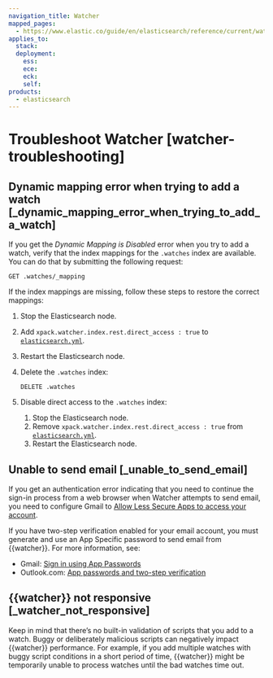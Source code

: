 ```yaml
---
navigation_title: Watcher
mapped_pages:
  - https://www.elastic.co/guide/en/elasticsearch/reference/current/watcher-troubleshooting.html
applies_to:
  stack:
  deployment:
    ess:
    ece:
    eck:
    self:
products:
  - elasticsearch
---
```


# Troubleshoot Watcher [watcher-troubleshooting]


## Dynamic mapping error when trying to add a watch [_dynamic_mapping_error_when_trying_to_add_a_watch] 

If you get the *Dynamic Mapping is Disabled* error when you try to add a watch, verify that the index mappings for the `.watches` index are available. You can do that by submitting the following request:

```console
GET .watches/_mapping
```

If the index mappings are missing, follow these steps to restore the correct mappings:

1. Stop the Elasticsearch node.
2. Add `xpack.watcher.index.rest.direct_access : true` to [`elasticsearch.yml`](/deploy-manage/stack-settings.md).
3. Restart the Elasticsearch node.
4. Delete the `.watches` index:

    ```console
    DELETE .watches
    ```

5. Disable direct access to the `.watches` index:

    1. Stop the Elasticsearch node.
    2. Remove `xpack.watcher.index.rest.direct_access : true` from [`elasticsearch.yml`](/deploy-manage/stack-settings.md).
    3. Restart the Elasticsearch node.



## Unable to send email [_unable_to_send_email] 

If you get an authentication error indicating that you need to continue the sign-in process from a web browser when Watcher attempts to send email, you need to configure Gmail to [Allow Less Secure Apps to access your account](https://support.google.com/accounts/answer/6010255?hl=en).

If you have two-step verification enabled for your email account, you must generate and use an App Specific password to send email from {{watcher}}. For more information, see:

* Gmail: [Sign in using App Passwords](https://support.google.com/accounts/answer/185833?hl=en)
* Outlook.com: [App passwords and two-step verification](http://windows.microsoft.com/en-us/windows/app-passwords-two-step-verification)


## {{watcher}} not responsive [_watcher_not_responsive] 

Keep in mind that there’s no built-in validation of scripts that you add to a watch. Buggy or deliberately malicious scripts can negatively impact {{watcher}} performance. For example, if you add multiple watches with buggy script conditions in a short period of time, {{watcher}} might be temporarily unable to process watches until the bad watches time out.

